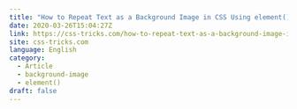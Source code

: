 ```yaml
---
title: "How to Repeat Text as a Background Image in CSS Using element()"
date: 2020-03-26T15:04:27Z
link: https://css-tricks.com/how-to-repeat-text-as-a-background-image-in-css-using-element/?utm_medium=RSS&utm_source=news.12bit.vn
site: css-tricks.com
language: English
category:
  - Article
  - background-image
  - element()
draft: false
---
```

